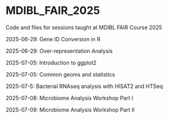 # MDIBL_FAIR_2025
Code and files for sessions taught at MDIBL FAIR Course 2025

2025-06-29: Gene ID Conversion in R

2025-06-29: Over-representation Analysis

2025-07-05: Introduction to ggplot2

2025-07-05: Common geoms and statistics

2025-07-5: Bacterial RNAseq analysis with HISAT2 and HTSeq

2025-07-08: Microbiome Analysis Workshop Part I

2025-07-09: Microbiome Analysis Workshop Part II
